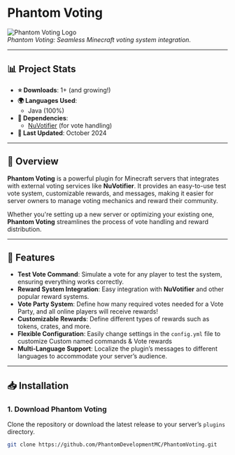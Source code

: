 # Phantom Voting

![Phantom Voting Logo](![phantom](https://github.com/user-attachments/assets/17199ea8-f234-4f24-83a4-9241449dd790))  
*Phantom Voting: Seamless Minecraft voting system integration.*

---

## 📊 **Project Stats**

- **⭐ Downloads**: 1+ (and growing!)
- **🌍 Languages Used**: 
  - Java (100%)
- **🔧 Dependencies**: 
  - [NuVotifier](https://www.spigotmc.org/resources/nuvotifier.13488/) (for vote handling)
- **📅 Last Updated**: October 2024

---

## 📖 **Overview**

**Phantom Voting** is a powerful plugin for Minecraft servers that integrates with external voting services like **NuVotifier**. It provides an easy-to-use test vote system, customizable rewards, and messages, making it easier for server owners to manage voting mechanics and reward their community.

Whether you're setting up a new server or optimizing your existing one, **Phantom Voting** streamlines the process of vote handling and reward distribution.

---

## 🚀 **Features**

- **Test Vote Command**: Simulate a vote for any player to test the system, ensuring everything works correctly.
- **Reward System Integration**: Easy integration with **NuVotifier** and other popular reward systems.
- **Vote Party System**: Define how many required votes needed for a Vote Party, and all online players will receive rewards!
- **Customizable Rewards**: Define different types of rewards such as tokens, crates, and more.
- **Flexible Configuration**: Easily change settings in the `config.yml` file to customize Custom named commands & Vote rewards
- **Multi-Language Support**: Localize the plugin’s messages to different languages to accommodate your server’s audience.

---

## 📥 **Installation**

### 1. **Download Phantom Voting**
Clone the repository or download the latest release to your server’s `plugins` directory.

```bash
git clone https://github.com/PhantomDevelopmentMC/PhantomVoting.git
